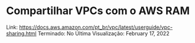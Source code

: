 # Compartilhar VPCs com o AWS RAM

Link: https://docs.aws.amazon.com/pt_br/vpc/latest/userguide/vpc-sharing.html
Terminado: No
Última Visualização: February 17, 2022